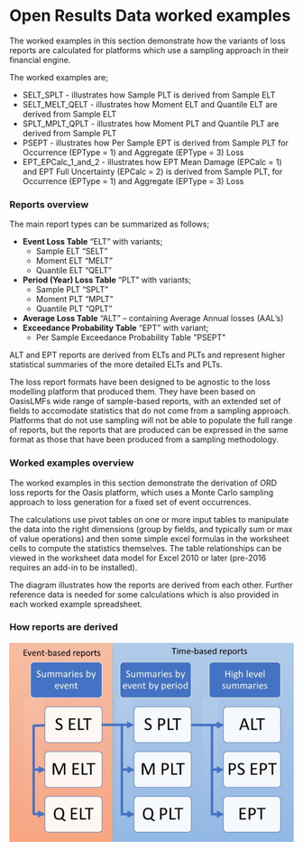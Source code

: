 # Open Results Data worked examples

The worked examples in this section demonstrate how the variants of loss reports are calculated for platforms which use a sampling approach in their financial engine.
        
The worked examples are;

* SELT_SPLT - illustrates how Sample PLT is derived from Sample ELT
* SELT_MELT_QELT - illustrates how Moment ELT and Quantile ELT are derived from Sample ELT
* SPLT_MPLT_QPLT - illustrates how Moment PLT and Quantile PLT are derived from Sample PLT
* PSEPT - illustrates how Per Sample EPT is derived from Sample PLT for Occurrence (EPType = 1) and Aggregate (EPType = 3) Loss
* EPT_EPCalc_1_and_2 - illustrates how EPT Mean Damage (EPCalc = 1) and EPT Full Uncertainty (EPCalc = 2) is derived from Sample PLT, for Occurrence (EPType = 1) and Aggregate (EPType = 3) Loss
 
                                                                                                           
### Reports overview

The main report types can be summarized as follows;
* **Event Loss Table** “ELT” with variants;
	* Sample ELT “SELT”
	* Moment ELT “MELT”
	* Quantile ELT “QELT”
* **Period (Year) Loss Table** “PLT” with variants;
	* Sample PLT “SPLT”
	* Moment PLT “MPLT”
	* Quantile PLT “QPLT”
* **Average Loss Table** “ALT” – containing Average Annual losses (AAL’s)
* **Exceedance Probability Table** “EPT” with variant;
	* Per Sample Exceedance Probability Table "PSEPT"

ALT and EPT reports are derived from ELTs and PLTs and represent higher statistical summaries of the more detailed ELTs and PLTs.

The loss report formats have been designed to be agnostic to the loss modelling platform that produced them. They have been based on OasisLMFs wide range of sample-based reports, with an extended set of fields to accomodate statistics that do not come from a sampling approach. Platforms that do not use sampling will not be able to populate the full range of reports, but the reports that are produced can be expressed in the same format as those that have been produced from a sampling methodology.

### Worked examples overview

The worked examples in this section demonstrate the derivation of ORD loss reports for the Oasis platform, which uses a Monte Carlo sampling approach to loss generation for a fixed set of event occurrences. 

The calculations use pivot tables on one or more input tables to manipulate the data into the right dimensions (group by fields, and typically sum or max of value operations) and then some simple excel formulas in the worksheet cells to compute the statistics themselves. The table relationships can be viewed in the worksheet data model for Excel 2010 or later (pre-2016 requires an add-in to be installed).

The diagram illustrates how the reports are derived from each other. Further reference data is needed for some calculations which is also provided in each worked example spreadsheet.

### How reports are derived
![alt text](overview.jpg "Reports overview")


